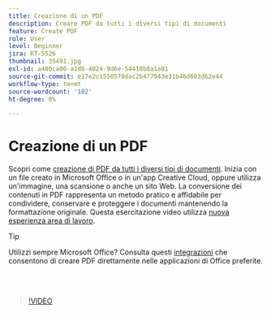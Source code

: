 ```yaml
---
title: Creazione di un PDF
description: Creare PDF da tutti i diversi tipi di documenti
feature: Create PDF
role: User
level: Beginner
jira: KT-5526
thumbnail: 35491.jpg
exl-id: a480ca00-a1d6-4024-9d6e-54418b8a1a81
source-git-commit: e17e2c1550578dac2b477943e31b46d603d62e44
workflow-type: tm+mt
source-wordcount: '102'
ht-degree: 0%

---
```


# Creazione di un PDF

Scopri come [creazione di PDF da tutti i diversi tipi di documenti](https://www.adobe.com/it/acrobat/online/convert-pdf.html). Inizia con un file creato in Microsoft Office o in un&#39;app Creative Cloud, oppure utilizza un&#39;immagine, una scansione o anche un sito Web. La conversione dei contenuti in PDF rappresenta un metodo pratico e affidabile per condividere, conservare e proteggere i documenti mantenendo la formattazione originale. Questa esercitazione video utilizza [nuova esperienza area di lavoro](new-workspace.md).

>[!TIP]
>
>Utilizzi sempre Microsoft Office? Consulta questi [integrazioni](../integrate/integrate-overview.md#microsoft) che consentono di creare PDF direttamente nelle applicazioni di Office preferite.

<br> 

>[!VIDEO](https://video.tv.adobe.com/v/35491?quality=12&learn=on&hidetitle=true)